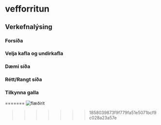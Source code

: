 # vefforritun

## Verkefnalýsing

### Forsíða

### Velja kafla og undirkafla

### Dæmi síða

### Rétt/Rangt síða

### Tilkynna galla

=======
![flæðirit](https://media.discordapp.net/attachments/626442010060128257/753247507127074916/unknown.png)
>>>>>>> 1858039873f9f779fa51e5071bcf9c028a23a57e
